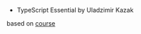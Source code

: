 * TypeScript Essential by Uladzimir Kazak

based on [course](https://www.linkedin.com/learning/typescript-essential-training)
